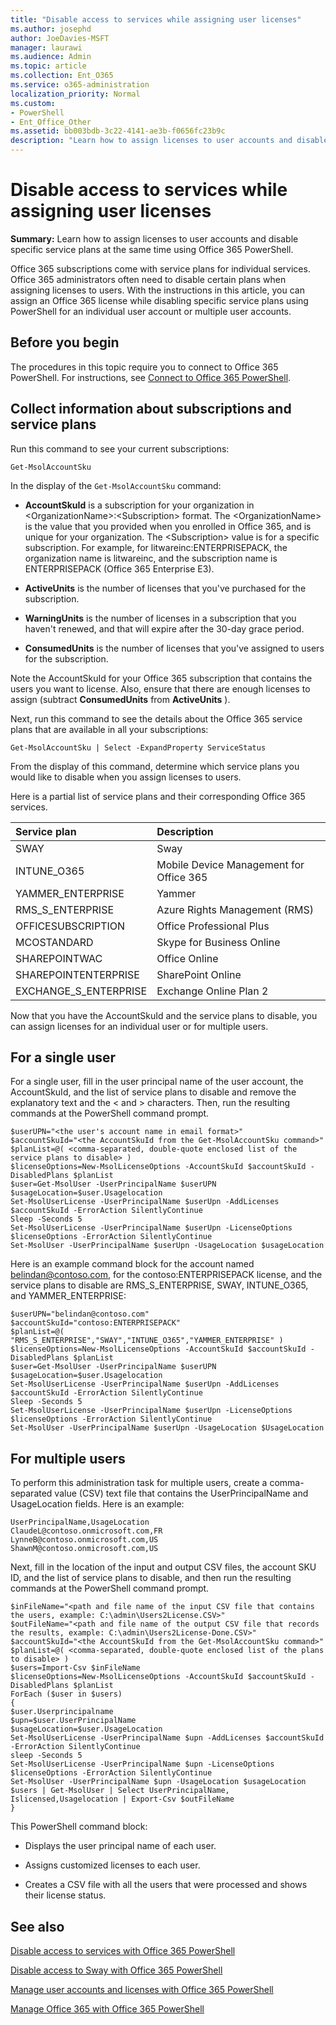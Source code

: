 ```yaml
---
title: "Disable access to services while assigning user licenses"
ms.author: josephd
author: JoeDavies-MSFT
manager: laurawi
ms.audience: Admin
ms.topic: article
ms.collection: Ent_O365
ms.service: o365-administration
localization_priority: Normal
ms.custom: 
- PowerShell
- Ent_Office_Other
ms.assetid: bb003bdb-3c22-4141-ae3b-f0656fc23b9c
description: "Learn how to assign licenses to user accounts and disable specific service plans at the same time using Office 365 PowerShell."
---
```


# Disable access to services while assigning user licenses

**Summary:**  Learn how to assign licenses to user accounts and disable specific service plans at the same time using Office 365 PowerShell.
  
Office 365 subscriptions come with service plans for individual services. Office 365 administrators often need to disable certain plans when assigning licenses to users. With the instructions in this article, you can assign an Office 365 license while disabling specific service plans using PowerShell for an individual user account or multiple user accounts.
  
## Before you begin

The procedures in this topic require you to connect to Office 365 PowerShell. For instructions, see [Connect to Office 365 PowerShell](connect-to-office-365-powershell.md).
  
## Collect information about subscriptions and service plans

Run this command to see your current subscriptions:
  
```
Get-MsolAccountSku
```

In the display of the  `Get-MsolAccountSku` command:
  
- **AccountSkuId** is a subscription for your organization in \<OrganizationName>:\<Subscription> format. The \<OrganizationName> is the value that you provided when you enrolled in Office 365, and is unique for your organization. The \<Subscription> value is for a specific subscription. For example, for litwareinc:ENTERPRISEPACK, the organization name is litwareinc, and the subscription name is ENTERPRISEPACK (Office 365 Enterprise E3).
    
- **ActiveUnits** is the number of licenses that you've purchased for the subscription.
    
- **WarningUnits** is the number of licenses in a subscription that you haven't renewed, and that will expire after the 30-day grace period.
    
- **ConsumedUnits** is the number of licenses that you've assigned to users for the subscription.
    
Note the AccountSkuId for your Office 365 subscription that contains the users you want to license. Also, ensure that there are enough licenses to assign (subtract **ConsumedUnits** from **ActiveUnits** ).
  
Next, run this command to see the details about the Office 365 service plans that are available in all your subscriptions:
  
```
Get-MsolAccountSku | Select -ExpandProperty ServiceStatus
```

From the display of this command, determine which service plans you would like to disable when you assign licenses to users.
  
Here is a partial list of service plans and their corresponding Office 365 services.
  
|**Service plan**|**Description**|
|:-----|:-----|
|SWAY  <br/> |Sway  <br/> |
|INTUNE_O365  <br/> |Mobile Device Management for Office 365  <br/> |
|YAMMER_ENTERPRISE  <br/> |Yammer  <br/> |
|RMS_S_ENTERPRISE  <br/> |Azure Rights Management (RMS)  <br/> |
|OFFICESUBSCRIPTION  <br/> |Office Professional Plus  <br/> |
|MCOSTANDARD  <br/> |Skype for Business Online  <br/> |
|SHAREPOINTWAC  <br/> |Office Online  <br/> |
|SHAREPOINTENTERPRISE  <br/> |SharePoint Online  <br/> |
|EXCHANGE_S_ENTERPRISE  <br/> |Exchange Online Plan 2  <br/> |
   
Now that you have the AccountSkuId and the service plans to disable, you can assign licenses for an individual user or for multiple users.
  
## For a single user

For a single user, fill in the user principal name of the user account, the AccountSkuId, and the list of service plans to disable and remove the explanatory text and the \< and > characters. Then, run the resulting commands at the PowerShell command prompt.
  
```
$userUPN="<the user's account name in email format>"
$accountSkuId="<the AccountSkuId from the Get-MsolAccountSku command>"
$planList=@( <comma-separated, double-quote enclosed list of the service plans to disable> )
$licenseOptions=New-MsolLicenseOptions -AccountSkuId $accountSkuId -DisabledPlans $planList
$user=Get-MsolUser -UserPrincipalName $userUPN
$usageLocation=$user.Usagelocation
Set-MsolUserLicense -UserPrincipalName $userUpn -AddLicenses $accountSkuId -ErrorAction SilentlyContinue
Sleep -Seconds 5
Set-MsolUserLicense -UserPrincipalName $userUpn -LicenseOptions $licenseOptions -ErrorAction SilentlyContinue
Set-MsolUser -UserPrincipalName $userUpn -UsageLocation $usageLocation
```

Here is an example command block for the account named belindan@contoso.com, for the contoso:ENTERPRISEPACK license, and the service plans to disable are RMS_S_ENTERPRISE, SWAY, INTUNE_O365, and YAMMER_ENTERPRISE:
  
```
$userUPN="belindan@contoso.com"
$accountSkuId="contoso:ENTERPRISEPACK"
$planList=@( "RMS_S_ENTERPRISE","SWAY","INTUNE_O365","YAMMER_ENTERPRISE" )
$licenseOptions=New-MsolLicenseOptions -AccountSkuId $accountSkuId -DisabledPlans $planList
$user=Get-MsolUser -UserPrincipalName $userUPN
$usageLocation=$user.Usagelocation
Set-MsolUserLicense -UserPrincipalName $userUpn -AddLicenses $accountSkuId -ErrorAction SilentlyContinue
Sleep -Seconds 5
Set-MsolUserLicense -UserPrincipalName $userUpn -LicenseOptions $licenseOptions -ErrorAction SilentlyContinue
Set-MsolUser -UserPrincipalName $userUpn -UsageLocation $UsageLocation
```

## For multiple users

To perform this administration task for multiple users, create a comma-separated value (CSV) text file that contains the UserPrincipalName and UsageLocation fields. Here is an example:
  
```
UserPrincipalName,UsageLocation
ClaudeL@contoso.onmicrosoft.com,FR
LynneB@contoso.onmicrosoft.com,US
ShawnM@contoso.onmicrosoft.com,US
```

Next, fill in the location of the input and output CSV files, the account SKU ID, and the list of service plans to disable, and then run the resulting commands at the PowerShell command prompt.
  
```
$inFileName="<path and file name of the input CSV file that contains the users, example: C:\admin\Users2License.CSV>"
$outFileName="<path and file name of the output CSV file that records the results, example: C:\admin\Users2License-Done.CSV>"
$accountSkuId="<the AccountSkuId from the Get-MsolAccountSku command>"
$planList=@( <comma-separated, double-quote enclosed list of the plans to disable> )
$users=Import-Csv $inFileName
$licenseOptions=New-MsolLicenseOptions -AccountSkuId $accountSkuId -DisabledPlans $planList
ForEach ($user in $users)
{
$user.Userprincipalname
$upn=$user.UserPrincipalName
$usageLocation=$user.UsageLocation
Set-MsolUserLicense -UserPrincipalName $upn -AddLicenses $accountSkuId -ErrorAction SilentlyContinue
sleep -Seconds 5
Set-MsolUserLicense -UserPrincipalName $upn -LicenseOptions $licenseOptions -ErrorAction SilentlyContinue
Set-MsolUser -UserPrincipalName $upn -UsageLocation $usageLocation
$users | Get-MsolUser | Select UserPrincipalName, Islicensed,Usagelocation | Export-Csv $outFileName
}
```

This PowerShell command block:
  
- Displays the user principal name of each user.
    
- Assigns customized licenses to each user.
    
- Creates a CSV file with all the users that were processed and shows their license status.
    
## See also

[Disable access to services with Office 365 PowerShell](disable-access-to-services-with-office-365-powershell.md)
  
[Disable access to Sway with Office 365 PowerShell](disable-access-to-sway-with-office-365-powershell.md)
  
[Manage user accounts and licenses with Office 365 PowerShell](manage-user-accounts-and-licenses-with-office-365-powershell.md)
  
[Manage Office 365 with Office 365 PowerShell](manage-office-365-with-office-365-powershell.md)

